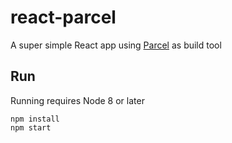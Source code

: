 # react-parcel
A super simple React app using [Parcel](https://parceljs.org/) as build tool

## Run
Running requires Node 8 or later

```
npm install
npm start
```
